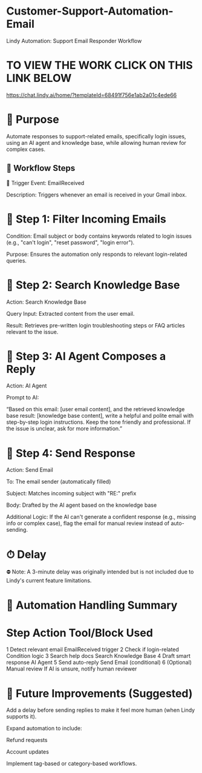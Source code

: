 # Customer-Support-Automation-Email
Lindy Automation: Support Email Responder Workflow

# TO VIEW THE WORK CLICK ON THIS LINK BELOW

https://chat.lindy.ai/home/?templateId=68491f756e1ab2a01c4ede66



# 🧠 Purpose
Automate responses to support-related emails, specifically login issues, using an AI agent and knowledge base, while allowing human review for complex cases.



## 🔁 Workflow Steps
🔹 Trigger
Event: EmailReceived

Description: Triggers whenever an email is received in your Gmail inbox.

# 🔹 Step 1: Filter Incoming Emails
Condition: Email subject or body contains keywords related to login issues (e.g., "can't login", "reset password", "login error").

Purpose: Ensures the automation only responds to relevant login-related queries.

# 🔹 Step 2: Search Knowledge Base
Action: Search Knowledge Base

Query Input: Extracted content from the user email.

Result: Retrieves pre-written login troubleshooting steps or FAQ articles relevant to the issue.

# 🔹 Step 3: AI Agent Composes a Reply
Action: AI Agent

Prompt to AI:

“Based on this email: [user email content], and the retrieved knowledge base result: [knowledge base content], write a helpful and polite email with step-by-step login instructions. Keep the tone friendly and professional. If the issue is unclear, ask for more information.”

# 🔹 Step 4: Send Response
Action: Send Email

To: The email sender (automatically filled)

Subject: Matches incoming subject with "RE:" prefix

Body: Drafted by the AI agent based on the knowledge base

Additional Logic: If the AI can't generate a confident response (e.g., missing info or complex case), flag the email for manual review instead of auto-sending.


# ⏱ Delay
⛔ Note: A 3-minute delay was originally intended but is not included due to Lindy's current feature limitations.


# 🤖 Automation Handling Summary
 # Step	Action	Tool/Block Used
1	Detect relevant email	EmailReceived trigger
2	Check if login-related	Condition logic
3	Search help docs	Search Knowledge Base
4	Draft smart response	AI Agent
5	Send auto-reply	Send Email (conditional)
6	(Optional) Manual review	If AI is unsure, notify human reviewer



# 🧩 Future Improvements (Suggested)
Add a delay before sending replies to make it feel more human (when Lindy supports it).

Expand automation to include:

Refund requests

Account updates

Implement tag-based or category-based workflows.
